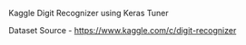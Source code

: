 Kaggle Digit Recognizer using Keras Tuner

Dataset Source - https://www.kaggle.com/c/digit-recognizer

